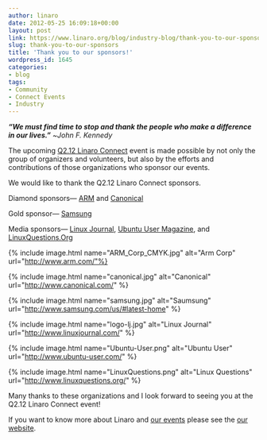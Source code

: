 ```yaml
---
author: linaro
date: 2012-05-25 16:09:18+00:00
layout: post
link: https://www.linaro.org/blog/industry-blog/thank-you-to-our-sponsors/
slug: thank-you-to-our-sponsors
title: 'Thank you to our sponsors!'
wordpress_id: 1645
categories:
- blog
tags:
- Community
- Connect Events
- Industry
---
```

**_“We must find time to stop and thank the people who make a difference in our lives.”_** ~_John F. Kennedy_

The upcoming [Q2.12 Linaro Connect](http://connect.linaro.org/events/event/linaro-connect-q2-12/) event is made possible by not only the group of organizers and volunteers, but also by the efforts and contributions of those organizations who sponsor our events.

We would like to thank the Q2.12 Linaro Connect sponsors.

Diamond sponsors— [ARM](http://www.arm.com/) and [Canonical](http://www.canonical.com/)

Gold sponsor— [Samsung](http://www.samsung.com/us/#latest-home)

Media sponsors— [Linux Journal](http://www.linuxjournal.com/), [Ubuntu User Magazine](http://www.ubuntu-user.com/), and [LinuxQuestions.Org](http://www.linuxquestions.org/)

{% include image.html name="ARM_Corp_CMYK.jpg" alt="Arm Corp" url="http://www.arm.com/"%}

{% include image.html name="canonical.jpg" alt="Canonical" url="http://www.canonical.com/" %}

{% include image.html name="samsung.jpg" alt="Saumsung" url="http://www.samsung.com/us/#latest-home" %}

{% include image.html name="logo-lj.jpg" alt="Linux Journal" url="http://www.linuxjournal.com/" %}

{% include image.html name="Ubuntu-User.png" alt="Ubuntu User" url="http://www.ubuntu-user.com/" %}

{% include image.html name="LinuxQuestions.png" alt="Linux Questions" url="http://www.linuxquestions.org/" %}

Many thanks to these organizations and I look forward to seeing you at the Q2.12 Linaro Connect event!

If you want to know more about Linaro and [our events](http://connect.linaro.org/events/event/linaro-connect-q2-12/) please see the [our website](http://www.linaro.org/).
